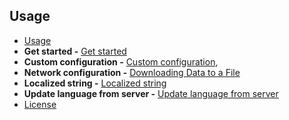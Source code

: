 ## Usage

- [Usage](Documentation/Usage.md)
- **Get started -** [Get started](Documentation/GetStarted.md)
- **Custom configuration -** [Custom configuration](Documentation/CustomConfiguration.md),
- **Network  configuration -** [Downloading Data to a File](Documentation/NetworkCustomConfiguration.md)
- **Localized string -** [Localized string](Documentation/LocalizedString.md)
- **Update language from server -** [Update language from server](Documentation/UpdateLanguageFromServer.md)
- [License](#license)
